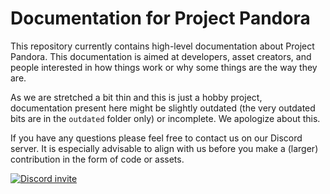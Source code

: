 # Documentation for Project Pandora

This repository currently contains high-level documentation about Project Pandora.
This documentation is aimed at developers, asset creators, and people interested in how things work or why some things are the way they are.

As we are stretched a bit thin and this is just a hobby project, documentation present here might be slightly outdated (the very outdated bits are in the `outdated` folder only) or incomplete. We apologize about this.

If you have any questions please feel free to contact us on our Discord server.
It is especially advisable to align with us before you make a (larger) contribution in the form of code or assets.

[![Discord invite](https://discord.com/api/guilds/872284471611760720/widget.png?style=banner2)](https://discord.gg/EnaPvuQf8d)

